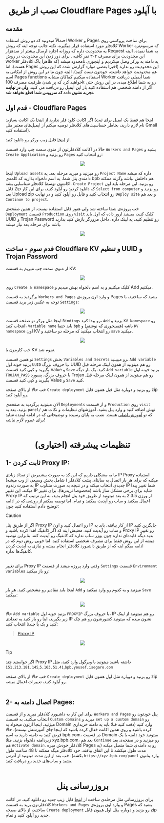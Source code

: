 <h1 align="center">نصب از طریق Cloudflare Pages با آپلود</h1>

## مقدمه
احتمالاً میدونید که دو روش استفاده Worker و Pages برای ساخت پروکسی روی کلادفلر مورد استفاده قرار میگیره، نکته جالب توجه اینه که روش Worker که مرسوم‌تره یه محدودیت داره که روزانه اجازه ارسال بیشتر از صدهزار Request  به شما نمیده. البته این محدودیت برای مصرف ۲-۳ نفر کافیه . برای دور زدن این محدودیت در روش worker  یه دامنه به ورکر وصل میکردیم و اینجوری نامحدود میشد (که ظاهرا باگ کلادفلر هست). اما Pages این محدودیت رو نداره (اخیرا بعضی موارد گزارش شده که این روش هم محدودیت خواهد داشت، خودتون تست کنید). البته چون ما در این روش از امکانی به اسم Pages functions استفاده میکنیم  کماکان مشابه Worker شما ایمیلی دریافت خواهید کرد که پر شدن ظرفیت مصرف 100k رو به شما اطلاع میده، در این روش حتی اگر از دامنه شخصی هم استفاده کنید باز این ایمیل رو دریافت می کنید. **ولی در نهایت تجربه نشون داده که سرویس شما قطع نخواهد شد.**

## قدم اول - Cloudflare Pages
اگر اکانت کلود فلر ندارید از [اینجا](https://dash.cloudflare.com/sign-up) یک اکانت بسازید (اینجا هم فقط یک ایمیل برای ثبت نام لازم دارید، بخاطر حساسیت‌های کلادفلر توصیه میکنم از ایمیل‌های معتبر مثل Gmail استفاده کنید).

از [اینجا](https://github.com/bia-pain-bache/BPB-Worker-Panel/releases/latest/download/worker.zip) فایل زیپ ورکر رو دانلود کنید.

حالا در اکانت کلادفلرتون از منوی سمت چپ وارد قسمت `Workers and Pages` بشید و `Create Application` رو بزنید و `Pages` رو انتخاب کنید:

<p align="center">
  <img src="assets/images/Pages_application.jpg">
</p>

اینجا `Upload assets` رو میزنید و میرید مرحله بعد.
یه `Project Name` داره که میشه دامنه‌ی پنل شما، یه اسم دلخواه بذارید که کلمه‌ی bpb هم داخلش نباشه وگرنه ممکنه اکانتتون توسط کلادفلر شناسایی بشه. `Create Project` رو بزنید. این مرحله باید اون فایل Zip که دانلود کردید رو آپلود کنید، برای این کار `Select from computer` رو بزنید و بعد Upload zip رو انتخاب کنید و فایل رو آپلود کنید و در نهایت `Deploy site` و بعد هم `Continue to project`.

خب پروژه‌ی شما ساخته شد ولی هنوز قابل استفاده نیست. از همین صفحه‌ی `Deployment` قسمت `Production` روی `visit` کلیک کنید، میبینید ارور داده که اول باید UUID و Trojan Password رو تنظیم کنید، یه لینک داره، داخل مرورگر بازش کنید  بذارید باشه برای مرحله بعد نیاز میشه.

<p align="center">
  <img src="assets/images/Generate_secrets.jpg">
</p>

## قدم سوم - ساخت Cloudflare KV و تنظیم UUID و Trojan Password
از منوی سمت چپ میریم به قسمت KV:

<p align="center">
  <img src="assets/images/Nav_dash_kv.jpg">
</p>

روی `Create a namespace` کلیک میکنیم و یه اسم دلخواه بهش میدیم و Add میکنیم.


برگردید به قسمت `Workers and Pages` و وارد اون پروژه‌ی Pages بشید که ساختید، با توجه به عکس زیر برید قسمت `Settings`:

<p align="center">
  <img src="assets/images/Settings_functions.jpg">
</p>


اینجا مثل ورکر تو صفحه قسمت `Bindings` رو پیدا کنید، `Add` بزنید و `KV Namespace` رو انتخاب کنید، `Variable name` باید حتما `bpb` باشه (همینجوری که نوشتم) و `KV namespace` اون KV رو انتخاب میکنید که مرحله دو ساختید و `save` میکنید.

<p align="center">
  <img src="assets/images/Pages_bind_kv.jpg">
</p>

خب کارمون با KV تموم شد.

تو همین قسمت `Settings` بخش `Variables and Secrets` رو میبینید، `Add variable` بزنید خونه اول `UUID` با حروف بزرگ، UUID رو هم میتونید از همون لینک مرحله قبل بگیرید و کپی کنید قسمت Value و `Save` کنید. یک بار دیگه `Add variable` بزنید خونه اول `TROJAN_PASS` با حروف بزرگ، پسورد Trojan رو هم میتونید از همون لینک مرحله قبل بگیرید و کپی کنید قسمت Value و `Save` کنید.

خب حالا از بالای صفحه `Create deployment` رو بزنید و دوباره مثل قبل همون فایل zip رو آپلود کنید.

الان میتونید برگردید به صفحه‌ی `Deployments` و از قسمت `Production` روی `visit` بزنید، بعد یه `panel/` تهش اضافه کنید و وارد پنل بشید.
آموزشهای تنظیمات و نکات هم که تو [آموزش اصلی](configuration_fa.md)  هست.
نصب به پایان رسیده و توضیحاتی که در ادامه اومده شاید برای عموم لازم نباشه!
<br><br>
<h1 align="center">تنظیمات پیشرفته (اختیاری)</h1>

## 1- ثابت کردن Proxy IP:

ما یه مشکلی داریم که این کد به صورت پیشفرض از تعداد زیادی IP Proxy استفاده میکنه که برای هر بار اتصال به سایتای پشت کلادفلر ( شامل بخش وسیعی از وب میشه) به صورت رندوم IP جدیدی انتخاب میکنه و در نتیجه به صورت متناوب IP شما تغییر پیدا میکنه. این تغییر IP شاید برای برخی مشکل ساز باشه (مخصوصا تریدرها). برای تغییر Proxy IP از ورژن 2.3.5 به بعد میتونید از طریق خود پنل انجام بدید، به این ترتیب که اعمال میکنید و ساب رو آپدیت میکنید و تمام. اما توصیه میکنم از روشی که در ادامه توضیح دادم استفاده کنید چون:

> [!CAUTION]
> اگر از طریق پنل Proxy IP رو اعمال کنید و اون IP از کار بیافته، باید یه IP جایگزین کنید و ساب رو آپدیت کنید. معنیش اینه که اگر کانفیگ اهدا کرده باشید و Proxy IP رو تغییر بدید دیگه فایده‌ای نداره چون یوزر ساب نداره که کانفیگ رو آپدیت کنه. بنابراین توصیه میشه از این روش فقط برای مصرف شخصی استفاده کنید. اما خوبی روش دوم که در ادامه میگم اینه که از طریق داشبورد کلادفلر انجام میشه و نیازی به آپدیت کردن کانفیگ‌ها نداره.
<br><br>

برای تغییر Proxy IP وقتی وارد پروژه میشد از قسمت `Settings` قسمت `Environment variables` رو باز میکنید:

<p align="center">
  <img src="assets/images/Pages_env_vars.jpg">
</p>

اینجا باید مقادیر رو مشخص کنید. هر بار `Add` میزنید و یه کدوم رو وارد میکنید و `Save` میکنید:

<p align="center">
  <img src="assets/images/Pages_add_variables.jpg">
</p> 

حالا `Add variable` بزنید خونه اول `PROXYIP` با حروف بزرگ، IP رو هم میتونید از لینک‌ زیر بگیرید، اینا رو باز کنید یه تعدادی IP نشون میده که میتونید کشورشون رو هم چک کنید و یک یا چندتا انتخاب کنید:

>[Proxy IP](https://www.nslookup.io/domains/bpb.yousef.isegaro.com/dns-records/)

<p align="center">
  <img src="assets/images/Proxy_ips.jpg">
</p>

> [!TIP]
> اگر خواستید چند Proxy IP داشته باشید میتونید با ویرگول وارد کنید، مثل `151.213.181.145`,`5.163.51.41`,`bpb.yousef.isegaro.com`

خب حالا از بالای صفحه `Create deployment` رو بزنید و دوباره مثل اول همون فایل zip رو آپلود کنید، تغییرات اعمال میشه.
<br><br>

## 2- اتصال دامنه به Pages:

برای این کار به داشبورد کلادفلر میرید و از قسمت `Workers and Pages`  پنل خودتون رو انتخاب میکنید. به قسمت `Custom domains` میرید و `set up a custom domain` رو میزنید. اینجا ازتون میخواد یه Domain وارد کنید (دقت کنید قبلا باید یه دامنه خریداری کرده باشید و روی همین اکانت فعال کرده باشید که اینجا جای آموزشش نیست). حالا فرض کنید یه دامنه دارید به اسم bpb.com، در قسمت Domain میتونید خود دامنه یا یک زیردامنه دلخواه بزنید. مثلا xyz.bpb.com، بعد هم `Continue` رو میزنید و در صفحه‌ی بعد هم `Activate domain`. کلادفلر خودش میره Pages رو به دامنه‌ی شما متصل میکنه (یه مدت طول میکشه تا این اتفاق بیافته، خود کلادفلر میگه ممکنه تا 48 ساعت طول بکشه). خب بعد از این مدت میتونید از آدرس `https://xyz.bpb.com/panel` وارد پنلتون بشید و ساب‌های جدید رو دریافت کنید.
<br><br>

<h1 align="center">بروز‌رسانی پنل</h1>

برای بروزرسانی مثل مرحله‌ی ساخت از [اینجا](https://github.com/bia-pain-bache/BPB-Worker-Panel/releases/latest/download/worker.zip) فایل زیپ جدید رو دانلود کنید. در اکانت کلادفلرتون برید به قسمت `Workers and Pages` و وارد اون پروژه‌ی Pages بشید که ساختید، از بالای صفحه `Create deployment` رو بزنید و دوباره مثل اول همون فایل zip جدید رو آپلود کنید و تمام.